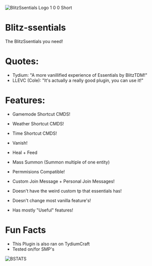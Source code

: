 ![BlitzSsentials Logo 1 0 0 Short](https://user-images.githubusercontent.com/60582816/135375971-345dd505-1b46-4e57-bd85-ec87887ad286.png)
# Blitz-ssentials
The BlitzSsentials you need!

# Quotes:
- Tydium: "A more vanillified experience of Essentials by BlitzTDM!"
- LLEVC (Cole): "It's actually a really good plugin, you can use it!"

# Features:
- Gamemode Shortcut CMDS!
- Weather Shortcut CMDS!
- Time Shortcut CMDS!
- Vanish!
- Heal + Feed
- Mass Summon (Summon multiple of one entity)
- Permmisions Compatible!
- Custom Join Message + Personal Join Messages!

- Doesn't have the weird custom tp that essentials has!
- Doesn't change most vanilla feature's!
- Has mostly "Useful" features!

# Fun Facts
- This Plugin is also ran on TydiumCraft
- Tested on/for SMP's

![BSTATS](https://bstats.org/signatures/bukkit/blitzssentials.svg)
